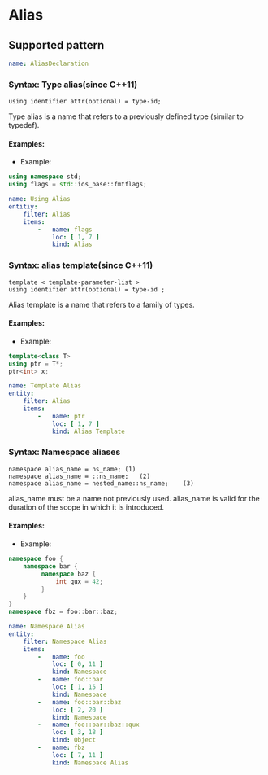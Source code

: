 # Alias

## Supported pattern
```yaml
name: AliasDeclaration
```
### Syntax: Type alias(since C++11)
```text
using identifier attr(optional) = type-id;
```
Type alias is a name that refers to a previously defined type (similar to typedef).

#### Examples: 

- Example:
```cpp
using namespace std;
using flags = std::ios_base::fmtflags;
```

```yaml
name: Using Alias
entitiy:
    filter: Alias
    items:
        -   name: flags
            loc: [ 1, 7 ]
            kind: Alias
```

### Syntax: alias template(since C++11)
```text
template < template-parameter-list >
using identifier attr(optional) = type-id ;
```
Alias template is a name that refers to a family of types.
#### Examples: 

- Example:
```cpp
template<class T>
using ptr = T*; 
ptr<int> x;
```

```yaml
name: Template Alias
entity:
    filter: Alias
    items:
        -   name: ptr
            loc: [ 1, 7 ]
            kind: Alias Template
```

### Syntax: Namespace aliases



```text
namespace alias_name = ns_name;	(1)	
namespace alias_name = ::ns_name;	(2)	
namespace alias_name = nested_name::ns_name;	(3)
```

alias_name must be a name not previously used. alias_name is valid for the duration of the scope in which it is introduced.

#### Examples: 

- Example:
```cpp
namespace foo {
    namespace bar {
         namespace baz {
             int qux = 42;
         }
    }
}
namespace fbz = foo::bar::baz;
```

```yaml
name: Namespace Alias
entity:
    filter: Namespace Alias
    items:
        -   name: foo
            loc: [ 0, 11 ]
            kind: Namespace
        -   name: foo::bar
            loc: [ 1, 15 ]
            kind: Namespace
        -   name: foo::bar::baz
            loc: [ 2, 20 ]
            kind: Namespace
        -   name: foo::bar::baz::qux
            loc: [ 3, 18 ]
            kind: Object
        -   name: fbz
            loc: [ 7, 11 ]
            kind: Namespace Alias
```